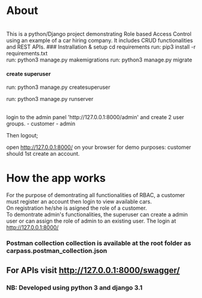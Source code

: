 # About 
<br/>
This is a python/Django project demonstrating Role based Access Control using an example of a car hiring company. It includes CRUD functionalities and REST APIs.     
### Instrallation & setup
cd requirements  
run: pip3 install -r requirements.txt  
<br/>
run: python3 manage.py makemigrations  
run: python3 manage.py migrate  

#### create superuser  
run: python3 manage.py createsuperuser  

run: python3 manage.py runserver  

<br>
login to the admin panel 'http://127.0.0.1:8000/admin' and create 2 user groups.  
- customer  
- admin  

Then logout;


open http://127.0.0.1:8000/ on your browser
for demo purposes: customer should 1st create an account.

# How the app works
For the purpose of demontrating all functionalities of RBAC, a customer must register an account then login to view available cars.<br/>
On registration he/she is asigned the role of a customer.<br/>
To demontrate admin's functionalities, the superuser can create a admin user or can assign the role of admin to an existing user. The login at http://127.0.0.1:8000/  

### Postman collection collection is available at the root folder as carpass.postman_collection.json  

## For APIs visit http://127.0.0.1:8000/swagger/



### NB: Developed using python 3 and django 3.1
